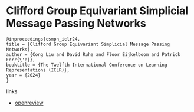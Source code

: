 # Clifford Group Equivariant Simplicial Message Passing Networks

```
@inproceedings{csmpn_iclr24,
title = {Clifford Group Equivariant Simplicial Message Passing Networks},
author = {Cong Liu and David Ruhe and Floor Eijkelboom and Patrick Forr{\'e}},
booktitle = {The Twelfth International Conference on Learning Representations (ICLR)},
year = {2024}
}
```

links
- [openreview](https://openreview.net/forum?id=Zz594UBNOH)

